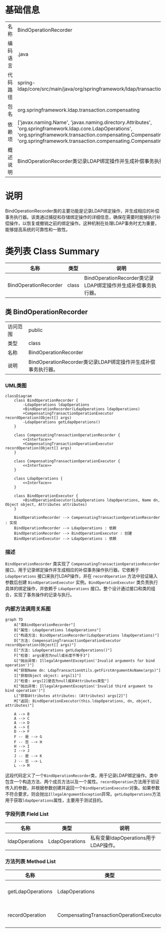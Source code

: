 # 基础信息

|      |      |
|------|------|
| 名称 | BindOperationRecorder |
| 编码语言 | .java |
| 代码路径 | spring-ldap/core/src/main/java/org/springframework/ldap/transaction/compensating/BindOperationRecorder.java |
| 包名 | org.springframework.ldap.transaction.compensating |
| 依赖项 | ['javax.naming.Name', 'javax.naming.directory.Attributes', 'org.springframework.ldap.core.LdapOperations', 'org.springframework.transaction.compensating.CompensatingTransactionOperationExecutor', 'org.springframework.transaction.compensating.CompensatingTransactionOperationRecorder'] |
| 概述说明 | BindOperationRecorder类记录LDAP绑定操作并生成补偿事务执行器。 |

# 说明

BindOperationRecorder类的主要功能是记录LDAP绑定操作，并生成相应的补偿事务执行器。该类通过捕捉和存储绑定操作的详细信息，确保在需要时能够执行补偿操作，以恢复或撤销之前的绑定操作。这种机制在处理LDAP事务时尤为重要，能够提高系统的可靠性和一致性。

# 类列表 Class Summary

| 名称   | 类型  | 说明 |
|-------|------|-------------|
| BindOperationRecorder | class | BindOperationRecorder类记录LDAP绑定操作并生成补偿事务执行器。 |



## 类 BindOperationRecorder

|      |      |
|------|------|
| 访问范围 | public |
| 类型 | class |
| 名称 | BindOperationRecorder |
| 说明 | BindOperationRecorder类记录LDAP绑定操作并生成补偿事务执行器。 |


### UML类图

```mermaid
classDiagram
    class BindOperationRecorder {
        -LdapOperations ldapOperations
        +BindOperationRecorder(LdapOperations ldapOperations)
        +CompensatingTransactionOperationExecutor recordOperation(Object[] args)
        -LdapOperations getLdapOperations()
    }

    class CompensatingTransactionOperationRecorder {
        <<Interface>>
        +CompensatingTransactionOperationExecutor recordOperation(Object[] args)
    }

    class CompensatingTransactionOperationExecutor {
        <<Interface>>
    }

    class LdapOperations {
        <<Interface>>
    }

    class BindOperationExecutor {
        +BindOperationExecutor(LdapOperations ldapOperations, Name dn, Object object, Attributes attributes)
    }

    BindOperationRecorder --> CompensatingTransactionOperationRecorder : 实现
    BindOperationRecorder --> LdapOperations : 依赖
    BindOperationRecorder --> BindOperationExecutor : 创建
    BindOperationExecutor --> LdapOperations : 依赖
```

### 描述
`BindOperationRecorder` 类实现了 `CompensatingTransactionOperationRecorder` 接口，用于记录绑定操作并生成相应的补偿事务操作执行器。它依赖于 `LdapOperations` 接口来执行LDAP操作，并在 `recordOperation` 方法中验证输入参数后创建 `BindOperationExecutor` 实例。`BindOperationExecutor` 类负责执行具体的绑定操作，并依赖于 `LdapOperations` 接口。整个设计通过接口和类的组合，实现了事务操作的记录与执行。


### 内部方法调用关系图

```mermaid
graph TD
    A["类BindOperationRecorder"]
    B["属性: LdapOperations ldapOperations"]
    C["构造方法: BindOperationRecorder(LdapOperations ldapOperations)"]
    D["方法: CompensatingTransactionOperationExecutor recordOperation(Object[] args)"]
    E["方法: LdapOperations getLdapOperations()"]
    F["检查: args是否为null或长度不等于3"]
    G["抛出异常: IllegalArgumentException('Invalid arguments for bind operation')"]
    H["获取Name dn: LdapTransactionUtils.getFirstArgumentAsName(args)"]
    I["获取Object object: args[1]"]
    J["检查: args[2]是否为null或非Attributes类型"]
    K["抛出异常: IllegalArgumentException('Invalid third argument to bind operation')"]
    L["获取Attributes attributes: (Attributes) args[2]"]
    M["返回: BindOperationExecutor(this.ldapOperations, dn, object, attributes)"]

    A --> B
    A --> C
    A --> D
    A --> E
    D --> F
    F -- 是 --> G
    F -- 否 --> H
    H --> I
    I --> J
    J -- 是 --> K
    J -- 否 --> L
    L --> M
```

这段代码定义了一个`BindOperationRecorder`类，用于记录LDAP绑定操作。类中包含一个构造方法、两个成员方法以及一个属性。`recordOperation`方法用于验证传入的参数，并根据参数创建并返回一个`BindOperationExecutor`对象。如果参数不符合要求，则会抛出`IllegalArgumentException`异常。`getLdapOperations`方法用于获取`ldapOperations`属性，主要用于测试目的。

### 字段列表 Field List

| 名称  | 类型  | 说明 |
|-------|-------|------|
| ldapOperations | LdapOperations | 私有变量ldapOperations用于LDAP操作。 |

### 方法列表 Method List

| 名称  | 类型  | 说明 |
|-------|-------|------|
| getLdapOperations | LdapOperations | 返回当前LdapOperations实例。 |
| recordOperation | CompensatingTransactionOperationExecutor | 方法验证参数并创建绑定操作执行器。 |





